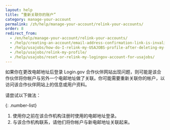 ```yaml
---
layout: help
title: “重新关联你的账户”  
category: manage-your-account
permalink: /zh/help/manage-your-account/relink-your-accounts/
order: 8 
redirect_from:
  - /en/help/manage-your-account/relink-your-accounts/
  - /help/creating-an-account/email-address-confirmation-link-is-invalid/
  - /help/usajobs/how-do-I-relink-my-USAJOBS-profile-after-deleting-my-login-account/
  - /help/usajobs/relink-my-profile/
  - /help/usajobs/reset-or-relink-my-logingov-account-for-usajobs/
---
```

如果你在更改电邮地址后登录 Login.gov 合作伙伴网站出现问题，则可能是该合作伙伴将你帐户与另外一个电邮地址做了关联。你可能需要重新关联你的帐户，以访问该合作伙伴网站上的信息或用户资料。

请尝试以下做法：

{: .number-list}
1. 使用你之前在该合作机构注册时使用的电邮地址登录。
2. 与该合作机构联系，请他们将你帐户与新电邮地址关联起来。
